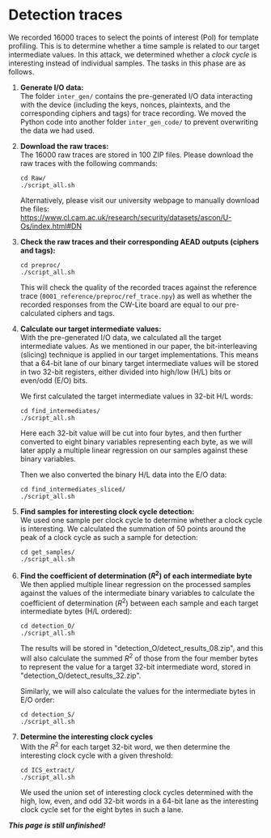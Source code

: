 # Detection traces  
We recorded 16000 traces to select the points of interest (PoI) for template profiling. This is to determine whether a time sample is related to our target intermediate values. In this attack, we determined whether a _clock cycle_ is interesting instead of individual samples. The tasks in this phase are as follows.  

1. **Generate I/O data:**  
   The folder `inter_gen/` contains the pre-generated I/O data interacting with the device (including the keys, nonces, plaintexts, and the corresponding ciphers and tags) for trace recording. We moved the Python code into another folder `inter_gen_code/` to prevent overwriting the data we had used.  

2. **Download the raw traces:**  
   The 16000 raw traces are stored in 100 ZIP files. Please download the raw traces with the following commands:
   
   `cd Raw/`  
   `./script_all.sh`
   
   Alternatively, please visit our university webpage to manually download the files:  
   https://www.cl.cam.ac.uk/research/security/datasets/ascon/U-Os/index.html#DN  

3. **Check the raw traces and their corresponding AEAD outputs (ciphers and tags):**
   
   `cd preproc/`  
   `./script_all.sh`
   
   This will check the quality of the recorded traces against the reference trace (`0001_reference/preproc/ref_trace.npy`) as well as whether the recorded responses from the CW-Lite board are equal to our pre-calculated ciphers and tags.

4. **Calculate our target intermediate values:**  
   With the pre-generated I/O data, we calculated all the target intermediate values. As we mentioned in our paper, the bit-interleaving (slicing) technique is applied in our target implementations. This means that a 64-bit lane of our binary target intermediate values will be stored in two 32-bit registers, either divided into high/low (H/L) bits or even/odd (E/O) bits.

   We first calculated the target intermediate values in 32-bit H/L words:
   
   `cd find_intermediates/`  
   `./script_all.sh`
   
   Here each 32-bit value will be cut into four bytes, and then further converted to eight binary variables representing each byte, as we will later apply a multiple linear regression on our samples against these binary variables. 

   Then we also converted the binary H/L data into the E/O data:
   
   `cd find_intermediates_sliced/`  
   `./script_all.sh`  
   
5. **Find samples for interesting clock cycle detection:**  
   We used one sample per clock cycle to determine whether a clock cycle is interesting. We calculated the summation of 50 points around the peak of a clock cycle as such a sample for detection:
   
   `cd get_samples/`  
   `./script_all.sh`   

6. **Find the coefficient of determination (_R_<sup>2</sup>) of each intermediate byte**
   We then applied multiple linear regression on the processed samples against the values of the intermediate binary variables to calculate the coefficient of determination (_R_<sup>2</sup>) between each sample and each target intermediate bytes (H/L ordered):

   `cd detection_O/`  
   `./script_all.sh`  
   
   The results will be stored in "detection\_O/detect\_results\_08.zip", and this will also calculate the summed _R_<sup>2</sup> of those from the four member bytes to represent the value for a target 32-bit intermediate word, stored in "detection\_O/detect\_results\_32.zip".  
   
   Similarly, we will also calculate the values for the intermediate bytes in E/O order:
   
   `cd detection_S/`  
   `./script_all.sh`  

7. **Determine the interesting clock cycles**  
   With the _R_<sup>2</sup> for each target 32-bit word, we then determine the interesting clock cycle with a given threshold:  

   `cd ICS_extract/`  
   `./script_all.sh`  

   We used the union set of interesting clock cycles determined with the high, low, even, and odd 32-bit words in a 64-bit lane as the interesting clock cycle set for the eight bytes in such a lane.
   
***This page is still unfinished!***


<!--

<p>With the \(\sum R^2\) for 32-bit words, we then used the code in the following ZIP to extract the union set of interesting clock cycles for each lane of our target intermediate states:</p>

<ul>
<li><a href="U-Os/0002_detection/ICS_extract.zip">ICS_extract.zip (updated 2024-05-03)</a>.
</li>
</ul>

<p>After the extraction with different thresholds, we chose the union set of the interesting clock cycle with \(\sum R^2 > 0.004\) for all the later experiments:</p>

<ul>
<li><a href="U-Os/0002_detection/ICS_extract/ics_union_004.zip">ICS_extract/ics_union_004.zip (updated 2024-05-03)</a>.
</li>
</ul>
-->
